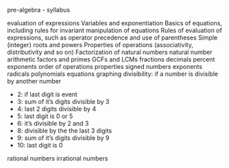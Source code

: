 pre-algebra - syllabus

evaluation of expressions
Variables and exponentiation
Basics of equations, including rules for invariant manipulation of equations
Rules of evaluation of expressions, such as operator precedence and use of parentheses
Simple (integer) roots and powers
Properties of operations (associativity, distributivity and so on)
Factorization of natural numbers
natural number arithmetic
factors and primes
GCFs and LCMs
fractions
decimals
percent
exponents
order of operations
properties
signed numbers
exponents
radicals
polynomials
equations
graphing
divisibility: if a number is divisible by another number
* 2: if last digit is event
* 3: sum of it’s digits divisible by 3
* 4: last 2 digits divisible by 4
* 5: last digit is 0 or 5
* 6: it’s divisible by 2 and 3
* 8: divisible by the the last 3 digits
* 9: sum of it’s digits divisible by 9
* 10: last digit is 0


rational numbers
irrational numbers
